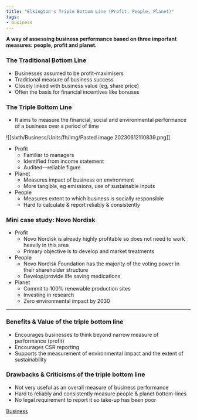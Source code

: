 ```yaml
---
title: "Elkington's Triple Bottom Line (Profit, People, Planet)"
tags:
- business
---
```


**A way of assessing business performance based on three important measures: people, profit and planet.**

### The Traditional Bottom Line

- Businesses assumed to be profit-maximisers
- Traditional measure of business success
- Closely linked with business value (eg, share price)
- Often the basis for financial incentives like bonuses

### The Triple Bottom Line

- It aims to measure the financial, social and environmental performance of a business over a period of time

![[sixth/Business/Units/fh/img/Pasted image 20230612110839.png]]

- Profit
	- Familiar to managers
	- Identified from income statement
	- Audited—reliable figure
- Planet
	- Measures impact of business on environment
	- More tangible, eg emissions, use of sustainable inputs
- People
	- Measures extent to which business is socially responsible 
	- Hard to calculate & report reliably & consistently

### Mini case study: Novo Nordisk

- Profit
	- Novo Nordisk is already highly profitable so does not need to work heavily in this area
	- Primary objective is to develop and market treatments
- People
	- Novo Nordisk Foundation has the majority of the voting power in their shareholder structure
	- Develop/provide life saving medications
- Planet
	- Commit to 100% renewable production sites
	- Investing in research
	- Zero environmental impact by 2030

---

### Benefits & Value of the triple bottom line

- Encourages businesses to think beyond narrow measure of performance (profit)
- Encourages CSR reporting
- Supports the measurement of environmental impact and the extent of sustainability 

### Drawbacks & Criticisms of the triple bottom line

- Not very useful as an overall measure of business performance
- Hard to reliably and consistently measure people & planet bottom-lines
- No legal requirement to report it so take-up has been poor



[Business](/Business)